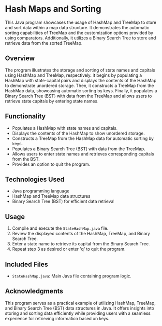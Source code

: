 # Hash Maps and Sorting

This Java program showcases the usage of HashMap and TreeMap to store and sort data within a map data structure. It demonstrates the automatic sorting capabilities of TreeMap and the customization options provided by using comparators. Additionally, it utilizes a Binary Search Tree to store and retrieve data from the sorted TreeMap.

## Overview

The program illustrates the storage and sorting of state names and capitals using HashMap and TreeMap, respectively. It begins by populating a HashMap with state-capital pairs and displays the contents of the HashMap to demonstrate unordered storage. Then, it constructs a TreeMap from the HashMap data, showcasing automatic sorting by keys. Finally, it populates a Binary Search Tree (BST) with data from the TreeMap and allows users to retrieve state capitals by entering state names.

## Functionality

- Populates a HashMap with state names and capitals.
- Displays the contents of the HashMap to show unordered storage.
- Constructs a TreeMap from the HashMap data for automatic sorting by keys.
- Populates a Binary Search Tree (BST) with data from the TreeMap.
- Allows users to enter state names and retrieves corresponding capitals from the BST.
- Provides an option to quit the program.

## Technologies Used

- Java programming language
- HashMap and TreeMap data structures
- Binary Search Tree (BST) for efficient data retrieval

## Usage

1. Compile and execute the `StateHashMap.java` file.
2. Review the displayed contents of the HashMap, TreeMap, and Binary Search Tree.
3. Enter a state name to retrieve its capital from the Binary Search Tree.
4. Repeat step 3 as desired or enter 'q' to quit the program.

## Included Files

- `StateHashMap.java`: Main Java file containing program logic.

## Acknowledgments

This program serves as a practical example of utilizing HashMap, TreeMap, and Binary Search Tree (BST) data structures in Java. It offers insights into storing and sorting data efficiently while providing users with a seamless experience for retrieving information based on keys.
